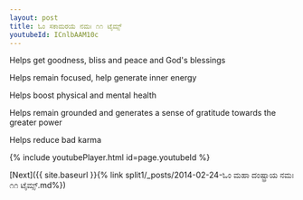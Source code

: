```yaml
---
layout: post
title: ಓಂ ಸಕಾಮರಯೆ ನಮಃ ೧೧ ಟೈಮ್ಸ್
youtubeId: ICnlbAAM10c
---
```

 
 
Helps get goodness, bliss and peace and God's blessings
 
Helps remain focused, help generate inner energy 
 
Helps boost physical and mental health 
 
Helps remain grounded and generates a sense of gratitude towards the greater power 
 
Helps reduce bad karma
 
 
 
 


{% include youtubePlayer.html id=page.youtubeId %}
 
[Next]({{ site.baseurl }}{% link  split1/_posts/2014-02-24-ಓಂ ಮಹಾ ದಂಷ್ಟ್ರಾಯ ನಮಃ ೧೧ ಟೈಮ್ಸ್.md%})
 
